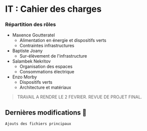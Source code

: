 # IT : Cahier des charges

### Répartition des rôles

* Maxence Goutteratel
  * Alimentation en énergie et dispositifs verts
  * Contraintes infrastructures
* Baptiste Joany
  * Sur-élèvement de l'infrastructure
* Salambek Nekritov
  * Organisation des espaces
  * Consommations électrique
* Enzo Morby
  * Dispositifs verts
  * Architecture et matériaux

> TRAVAIL A RENDRE LE 2 FEVRIER. REVUE DE PROJET FINAL.

## Dernières modifications :loudspeaker:

```
Ajouts des fichiers principaux
```
